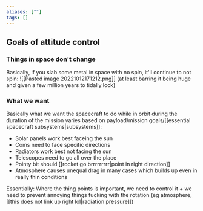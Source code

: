 ```yaml
---
aliases: [""]
tags: []
---
```


## Goals of attitude control
### Things in space don't change
Basically, if you slab some metal in space with no spin, it'll continue to not spin:
![[Pasted image 20221012171212.png]]
(at least barring it being huge and given a few million years to tidally lock)

### What we want
Basically what we want the spacecraft to do while in orbit during the duration of the mission varies based on payload/mission goals/[[essential spacecraft subsystems|subsystems]]:
- Solar panels work best faceing the sun
- Coms need to face specific directions
- Radiators work best not facing the sun
- Telescopes need to go all over the place
- Pointy bit should [[rocket go brrrrrrrrr|point in right direction]]
- Atmosphere causes unequal drag in many cases which builds up even in really thin conditions

Essentially: Where the thing points is important, we need to control it + we need to prevent annoying things fucking with the rotation (eg atmosphere, [[this does not link up right lol|radiation pressure]])
